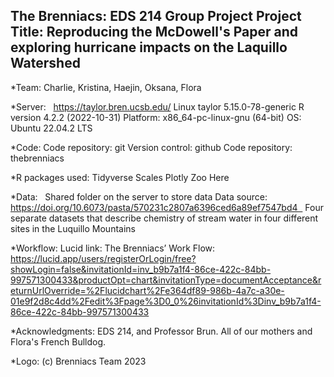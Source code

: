 The Brenniacs: EDS 214 Group Project
Project Title: Reproducing the McDowell's Paper and exploring hurricane impacts on the Laquillo Watershed 
------------------------------------------

*Team: Charlie, Kristina, Haejin, Oksana, Flora 

*Server:  
  https://taylor.bren.ucsb.edu/
  Linux taylor 5.15.0-78-generic
  R version 4.2.2 (2022-10-31)
  Platform: x86_64-pc-linux-gnu (64-bit)
  OS: Ubuntu 22.04.2 LTS

*Code: 
  Code repository: git
  Version control: github
  Code repository: thebrenniacs 

*R packages used:
  Tidyverse
  Scales
  Plotly
  Zoo
  Here
  
*Data:  
  Shared folder on the server to store data
  Data source: https://doi.org/10.6073/pasta/570231c2807a6396ced6a89ef7547bd4  
  Four separate datasets that describe chemistry of stream water in four different sites in the Luquillo Mountains

*Workflow: 
  Lucid link: The Brenniacs’ Work Flow: https://lucid.app/users/registerOrLogin/free?showLogin=false&invitationId=inv_b9b7a1f4-86ce-422c-84bb-997571300433&productOpt=chart&invitationType=documentAcceptance&returnUrlOverride=%2Flucidchart%2Fe364df89-986b-4a7c-a30e-01e9f2d8c4dd%2Fedit%3Fpage%3D0_0%26invitationId%3Dinv_b9b7a1f4-86ce-422c-84bb-997571300433

*Acknowledgments: EDS 214, and Professor Brun. All of our mothers and Flora's French Bulldog.

*Logo: (c) Brenniacs Team 2023 
